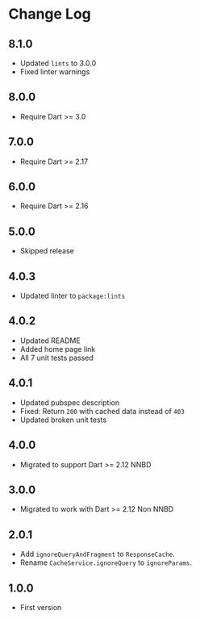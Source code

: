 # Change Log

## 8.1.0

* Updated `lints` to 3.0.0
* Fixed linter warnings

## 8.0.0

* Require Dart >= 3.0

## 7.0.0

* Require Dart >= 2.17

## 6.0.0

* Require Dart >= 2.16

## 5.0.0

* Skipped release

## 4.0.3

* Updated linter to `package:lints`

## 4.0.2

* Updated README
* Added home page link
* All 7 unit tests passed

## 4.0.1

* Updated pubspec description
* Fixed: Return `200` with cached data instead of `403`
* Updated broken unit tests

## 4.0.0

* Migrated to support Dart >= 2.12 NNBD

## 3.0.0

* Migrated to work with Dart >= 2.12 Non NNBD

## 2.0.1

* Add `ignoreQueryAndFragment` to `ResponseCache`.
* Rename `CacheService.ignoreQuery` to `ignoreParams`.

## 1.0.0

* First version

